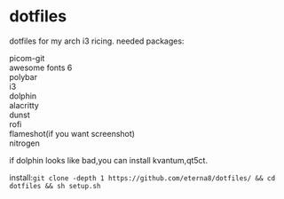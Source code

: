 # dotfiles
dotfiles for my arch i3 ricing.
needed packages:

picom-git                                                                                                                                  
awesome fonts 6                                                                                                                            
polybar                                                                                                                                    
i3                                                                                                                                         
dolphin                                                                                                                                    
alacritty                                                                                                                                  
dunst                                                                                                                                      
rofi                                                                                                                                       
flameshot(if you want screenshot)                                                                                                          
nitrogen                                                                                                                                   

if dolphin looks like bad,you can install kvantum,qt5ct.
                                                                                                                                                                                                                                                             


install:```git clone -depth 1 https://github.com/eterna8/dotfiles/ && cd dotfiles && sh setup.sh```


